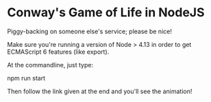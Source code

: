 # Conway's Game of Life in NodeJS

Piggy-backing on someone else's service; please be nice!

Make sure you're running a version of Node > 4.13 in order to get ECMAScript 6 features (like export).

At the commandline, just type:

  npm run start

Then follow the link given at the end and you'll see the animation!
